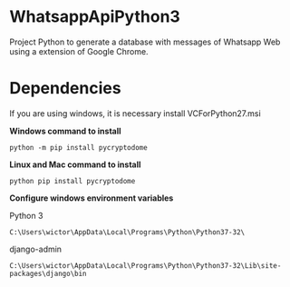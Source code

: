 # WhatsappApiPython3

Project Python to generate a database with messages of Whatsapp Web using a extension of Google Chrome.

# Dependencies

If you are using windows, it is necessary install VCForPython27.msi

**Windows command to install**

    python -m pip install pycryptodome

**Linux and Mac command to install**

    python pip install pycryptodome

**Configure windows environment variables**

Python 3

    C:\Users\wictor\AppData\Local\Programs\Python\Python37-32\

django-admin

    C:\Users\wictor\AppData\Local\Programs\Python\Python37-32\Lib\site-packages\django\bin
